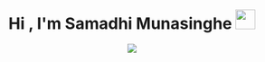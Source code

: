 <h1 align="center">Hi , I'm Samadhi Munasinghe <img src="https://media.giphy.com/media/hvRJCLFzcasrR4ia7z/giphy.gif" width="35"></h1>
<p align="center">
  <a href="https://github.com/DenverCoder1/readme-typing-svg"><img src="https://readme-typing-svg.herokuapp.com/?lines=Software+Engineering+Student;Frontend+Web+Developer;Freelancer;Always%20learning%20new%20things&center=true&width=380&height=45"></a>
</p>



